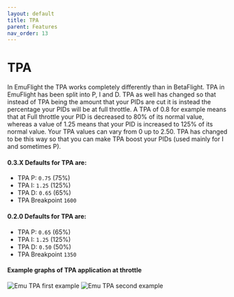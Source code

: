 ```yaml
---
layout: default
title: TPA
parent: Features
nav_order: 13
---
```


# TPA

In EmuFlight the TPA works completely differently than in BetaFlight. TPA in EmuFlight has been split into P, I and D. TPA as well has changed so that instead of TPA being the amount that your PIDs are cut it is instead the percentage your PIDs will be at full throttle. A TPA of 0.8 for example means that at Full throttle your PID is decreased to 80% of its normal value, whereas a value of 1.25 means that your PID is increased to 125% of its normal value. Your TPA values can vary from 0 up to 2.50. TPA has changed to be this way so that you can make TPA boost your PIDs (used mainly for I and sometimes P).

#### 0.3.X Defaults for TPA are:
* TPA P: `0.75` (75%)
* TPA I: `1.25` (125%)
* TPA D: `0.65` (65%)
* TPA Breakpoint `1600`

#### 0.2.0 Defaults for TPA are:
* TPA P: `0.65` (65%)
* TPA I: `1.25` (125%)
* TPA D: `0.50` (50%)
* TPA Breakpoint `1350`

#### Example graphs of TPA application at throttle
![Emu TPA first example](https://github.com/emuflight/EmuFlight/raw/master/docs/Screenshots/EMUF-TPA.png)
![Emu TPA second example](https://github.com/emuflight/EmuFlight/raw/master/docs/assets/images/Emu_TPA_2.png)